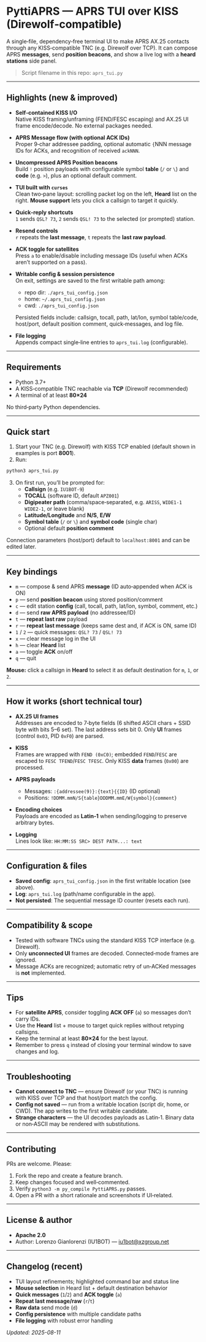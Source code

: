 # PyttiAPRS — APRS TUI over KISS (Direwolf‑compatible)

A single‑file, dependency‑free terminal UI to make APRS AX.25 contacts through any KISS‑compatible TNC (e.g. Direwolf over TCP). It can compose APRS **messages**, send **position beacons**, and show a live log with a **heard stations** side panel.

> Script filename in this repo: `aprs_tui.py`

---

## Highlights (new & improved)

- **Self‑contained KISS I/O**  
  Native KISS framing/unframing (FEND/FESC escaping) and AX.25 UI frame encode/decode. No external packages needed.

- **APRS Message flow (with optional ACK IDs)**  
  Proper 9‑char addressee padding, optional automatic `{`NNN message IDs for ACKs, and recognition of received `ackNNN`.

- **Uncompressed APRS Position beacons**  
  Build `!` position payloads with configurable symbol **table** (`/` or `\`) and **code** (e.g. `>`), plus an optional default comment.

- **TUI built with `curses`**  
  Clean two‑pane layout: scrolling packet log on the left, **Heard** list on the right. **Mouse support** lets you click a callsign to target it quickly.

- **Quick‑reply shortcuts**  
  `1` sends `QSL? 73`, `2` sends `QSL! 73` to the selected (or prompted) station.

- **Resend controls**  
  `r` repeats the **last message**, `t` repeats the **last raw payload**.

- **ACK toggle for satellites**  
  Press `a` to enable/disable including message IDs (useful when ACKs aren’t supported on a pass).

- **Writable config & session persistence**  
  On exit, settings are saved to the first writable path among:
  - repo dir: `./aprs_tui_config.json`
  - home: `~/.aprs_tui_config.json`
  - cwd: `./aprs_tui_config.json`

  Persisted fields include: callsign, tocall, path, lat/lon, symbol table/code, host/port, default position comment, quick‑messages, and log file.

- **File logging**  
  Appends compact single‑line entries to `aprs_tui.log` (configurable).

---

## Requirements

- Python 3.7+  
- A KISS‑compatible TNC reachable via **TCP** (Direwolf recommended)  
- A terminal of at least **80×24**

No third‑party Python dependencies.

---

## Quick start

1. Start your TNC (e.g. Direwolf) with KISS TCP enabled (default shown in examples is port **8001**).
2. Run:

```bash
python3 aprs_tui.py
```

3. On first run, you’ll be prompted for:
   - **Callsign** (e.g. `IU1BOT-9`)
   - **TOCALL** (software ID, default `APZ001`)
   - **Digipeater path** (comma/space‑separated, e.g. `ARISS`, `WIDE1-1 WIDE2-1`, or leave blank)
   - **Latitude/Longitude** and **N/S**, **E/W**
   - **Symbol table** (`/` or `\`) and **symbol code** (single char)
   - Optional default **position comment**

Connection parameters (host/port) default to `localhost:8001` and can be edited later.

---

## Key bindings

- `m` — compose & send APRS **message** (ID auto‑appended when ACK is ON)  
- `p` — send **position beacon** using stored position/comment  
- `c` — edit station **config** (call, tocall, path, lat/lon, symbol, comment, etc.)  
- `d` — send **raw APRS payload** (no addressee/ID)  
- `t` — **repeat last raw** payload  
- `r` — **repeat last message** (keeps same dest and, if ACK is ON, same ID)  
- `1` / `2` — quick messages: `QSL? 73` / `QSL! 73`  
- `x` — clear message log in the UI  
- `h` — clear **Heard** list  
- `a` — toggle **ACK** on/off  
- `q` — quit

**Mouse:** click a callsign in **Heard** to select it as default destination for `m`, `1`, or `2`.

---

## How it works (short technical tour)

- **AX.25 UI frames**  
  Addresses are encoded to 7‑byte fields (6 shifted ASCII chars + SSID byte with bits 5–6 set). The last address sets bit 0. Only **UI** frames (control `0x03`, PID `0xF0`) are parsed.

- **KISS**  
  Frames are wrapped with `FEND (0xC0)`; embedded `FEND`/`FESC` are escaped to `FESC TFEND`/`FESC TFESC`. Only KISS **data** frames (`0x00`) are processed.

- **APRS payloads**  
  - Messages: `:{addressee(9)}:{text}{{ID}` (ID optional)  
  - Positions: `!DDMM.mmN/S{table}DDDMM.mmE/W{symbol}{comment}`

- **Encoding choices**  
  Payloads are encoded as **Latin‑1** when sending/logging to preserve arbitrary bytes.

- **Logging**  
  Lines look like: `HH:MM:SS SRC> DEST PATH...: text`

---

## Configuration & files

- **Saved config**: `aprs_tui_config.json` in the first writable location (see above).  
- **Log**: `aprs_tui.log` (path/name configurable in the app).  
- **Not persisted**: The sequential message ID counter (resets each run).

---

## Compatibility & scope

- Tested with software TNCs using the standard KISS TCP interface (e.g. Direwolf).  
- Only **unconnected UI** frames are decoded. Connected‑mode frames are ignored.  
- Message ACKs are recognized; automatic retry of un‑ACKed messages is **not** implemented.

---

## Tips

- For **satellite APRS**, consider toggling **ACK OFF** (`a`) so messages don’t carry IDs.  
- Use the **Heard** list + mouse to target quick replies without retyping callsigns.  
- Keep the terminal at least **80×24** for the best layout.
- Remember to press `q` instead of closing your terminal window to save changes and log.

---

## Troubleshooting

- **Cannot connect to TNC** — ensure Direwolf (or your TNC) is running with KISS over TCP and that host/port match the config.
- **Config not saved** — run from a writable location (script dir, home, or CWD). The app writes to the first writable candidate.
- **Strange characters** — the UI decodes payloads as Latin‑1. Binary data or non‑ASCII may be rendered with substitutions.

---

## Contributing

PRs are welcome. Please:
1. Fork the repo and create a feature branch.
2. Keep changes focused and well‑commented.
3. Verify `python3 -m py_compile PyttiAPRS.py` passes.
4. Open a PR with a short rationale and screenshots if UI‑related.

---

## License & author

- **Apache 2.0**  
- Author: Lorenzo Gianlorenzi (IU1BOT) — iu1bot@xzgroup.net

---

## Changelog (recent)

- TUI layout refinements; highlighted command bar and status line  
- **Mouse selection** in Heard list + default destination behavior  
- **Quick messages** (`1`/`2`) and **ACK toggle** (`a`)  
- **Repeat last message/raw** (`r`/`t`)  
- **Raw data** send mode (`d`)  
- **Config persistence** with multiple candidate paths  
- **File logging** with robust error handling

*Updated: 2025-08-11*

